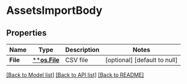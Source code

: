 # AssetsImportBody

## Properties
Name | Type | Description | Notes
------------ | ------------- | ------------- | -------------
**File** | [****os.File**](*os.File.md) | CSV file | [optional] [default to null]

[[Back to Model list]](../README.md#documentation-for-models) [[Back to API list]](../README.md#documentation-for-api-endpoints) [[Back to README]](../README.md)

